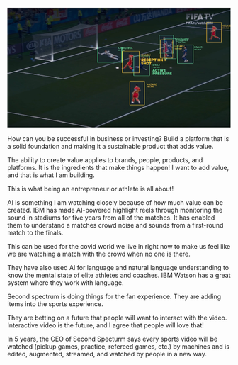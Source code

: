 ![Building value in AI](https://github.com/rashadwest/rashadwest.github.io/blob/master/_posts/AI.png?raw=true)

How can you be successful in business or investing?  Build a platform that is a solid foundation and making it a sustainable product that adds value. 

The ability to create value applies to brands, people, products, and platforms.  It is the ingredients that make things happen!  I want to add value, and that is what I am building.  

This is what being an entrepreneur or athlete is all about! 

AI is something I am watching closely because of how much value can be created.  IBM has made AI-powered highlight reels through monitoring the sound in stadiums for five years from all of the matches.  It has enabled them to understand a matches crowd noise and sounds from a first-round match to the finals.  

This can be used for the covid world we live in right now to make us feel like we are watching a match with the crowd when no one is there.  

They have also used AI for language and natural language understanding to know the mental state of elite athletes and coaches.  IBM Watson has a great system where they work with language.  

Second spectrum is doing things for the fan experience.  They are adding items into the sports experience.  

They are betting on a future that people will want to interact with the video.  Interactive video is the future, and I agree that people will love that! 

In 5 years, the CEO of Second Specturm says every sports video will be watched (pickup games, practice, refereed games, etc.) by machines and is edited, augmented, streamed, and watched by people in a new way.  
